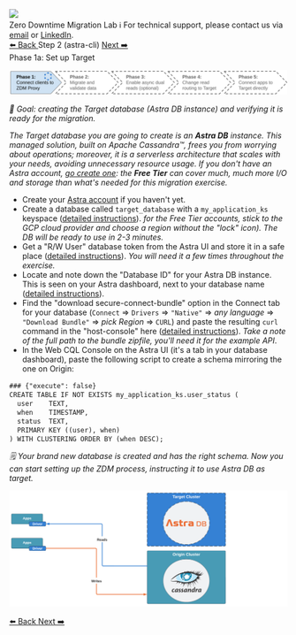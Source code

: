 <!-- TOP -->
<div class="top">
  <img src="https://datastax-academy.github.io/katapod-shared-assets/images/ds-academy-logo.svg" />
  <div class="scenario-title-section">
    <span class="scenario-title">Zero Downtime Migration Lab</span>
    <span class="scenario-subtitle">ℹ️ For technical support, please contact us via <a href="mailto:aleksandr.volochnev@datastax.com">email</a> or <a href="https://dtsx.io/aleks">LinkedIn</a>.</span>
  </div>
</div>

<!-- NAVIGATION -->
<div id="navigation-top" class="navigation-top">
  <a href='command:katapod.loadPage?[{"step":"step1"}]' 
    class="btn btn-dark navigation-top-left">⬅️ Back
  </a>
  <span class="step-count">Step 2 (astra-cli)</span>
  <a href='command:katapod.loadPage?[{"step":"step3"}]' 
    class="btn btn-dark navigation-top-right">Next ➡️
  </a>
</div>

<!-- CONTENT -->

<div class="step-title">Phase 1a: Set up Target</div>

![Phase 1a](images/p1a.png)

_🎯 Goal: creating the Target database (Astra DB instance) and verifying
it is ready for the migration._

_The Target database you are going to create is an **Astra DB** instance.
This managed solution, built on Apache Cassandra™, frees you from
worrying about operations; moreover, it is a serverless architecture
that scales with your needs, avoiding unnecessary resource usage.
If you don't have an Astra account, [go create one](https://astra.datastax.com/): the **Free Tier**
can cover much, much more I/O and storage than what's needed for
this migration exercise._

- Create your [Astra account](https://astra.datastax.com/) if you haven't yet.
- Create a database called `target_database` with a `my_application_ks` keyspace ([detailed instructions](https://awesome-astra.github.io/docs/pages/astra/create-instance/)). _for the Free Tier accounts, stick to the GCP cloud provider and choose a region without the "lock" icon). The DB will be ready to use in 2-3 minutes._
- Get a "R/W User" database token from the Astra UI and store it in a safe place ([detailed instructions](https://awesome-astra.github.io/docs/pages/astra/create-token/#c-procedure)). _You will need it a few times throughout the exercise._
- Locate and note down the "Database ID" for your Astra DB instance. This is seen on your Astra dashboard, next to your database name ([detailed instructions](https://awesome-astra.github.io/docs/pages/astra/faq/#where-should-i-find-a-database-identifier)).
- Find the "download secure-connect-bundle" option in the Connect tab for your database (`Connect` ⇒ `Drivers` ⇒ `"Native"` ⇒ _any language_ ⇒ `"Download Bundle"` ⇒ _pick Region_ ⇒ `CURL`) and paste the resulting `curl` command in the "host-console" here ([detailed instructions](https://awesome-astra.github.io/docs/pages/astra/download-scb/#c-procedure)). _Take a note of the full path to the bundle zipfile, you'll need it for the example API_.
- In the Web CQL Console on the Astra UI (it's a tab in your database dashboard), paste the following script to create a schema mirroring the one on Origin:

```cql
### {"execute": false}
CREATE TABLE IF NOT EXISTS my_application_ks.user_status (
  user    TEXT,
  when    TIMESTAMP,
  status  TEXT,
  PRIMARY KEY ((user), when)
) WITH CLUSTERING ORDER BY (when DESC);
```

_🗒️ Your brand new database is created and has the right schema.
Now you can start setting up the ZDM process, instructing it to use Astra DB as target._

![Schema, phase 1a](images/schema1a_r.png)

<!-- NAVIGATION -->
<div id="navigation-bottom" class="navigation-bottom">
  <a href='command:katapod.loadPage?[{"step":"step1"}]'
    class="btn btn-dark navigation-bottom-left">⬅️ Back
  </a>
  <a href='command:katapod.loadPage?[{"step":"step3"}]'
    class="btn btn-dark navigation-bottom-right">Next ➡️
  </a>
</div>
